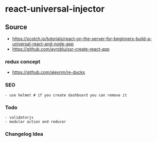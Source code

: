 # react-universal-injector

## Source
  - https://scotch.io/tutorials/react-on-the-server-for-beginners-build-a-universal-react-and-node-app
  - https://github.com/ayroblu/ssr-create-react-app

### redux concept
  - https://github.com/alexnm/re-ducks

### SEO
	- use helmet # if you create dashboard you can remove it

### Todo
	- validatorjs
	- modular action and reducer

### Changelog Idea
